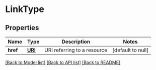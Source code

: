 # LinkType
## Properties

Name | Type | Description | Notes
------------ | ------------- | ------------- | -------------
**href** | [**URI**](URI.md) | URI referring to a resource | [default to null]

[[Back to Model list]](../README.md#documentation-for-models) [[Back to API list]](../README.md#documentation-for-api-endpoints) [[Back to README]](../README.md)

